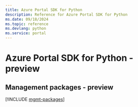 ```yaml
---
title: Azure Portal SDK for Python
description: Reference for Azure Portal SDK for Python
ms.date: 09/18/2024
ms.topic: reference
ms.devlang: python
ms.service: portal
---
```

# Azure Portal SDK for Python - preview

## Management packages - preview
[!INCLUDE [mgmt-packages](portal-mgmt-index.md)]
